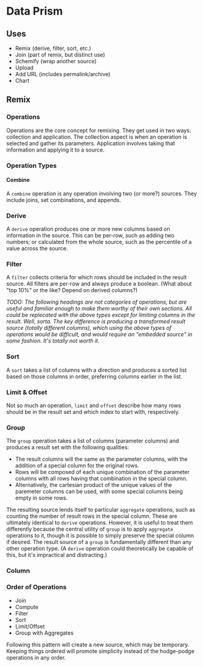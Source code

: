 # Data Prism

## Uses

- Remix (derive, filter, sort, etc.)
- Join (part of remix, but distinct use)
- Schemify (wrap another source)
- Upload
- Add URL (includes permalink/archive)
- Chart

## Remix

### Operations

Operations are the core concept for remixing. They get used in two ways: collection and application. The collection aspect is when an operation is selected and gather its parameters. Application involves taking that information and applying it to a source.

### Operation Types

#### Combine

A `combine` operation is any operation involving two (or more?) sources. They include joins, set combinations, and appends.

### Derive

A `derive` operation produces one or more new columns based on information in the source. This can be per-row, such as adding two numbers; or calculated from the whole source, such as the percentile of a value across the source.

### Filter

A `filter` collects criteria for which rows should be included in the result source. All filters are per-row and always produce a boolean. (What about "top 10%" or the like? Depend on derived columns?)

*TODO: The following headings are not categories of operations, but are useful and familiar enough to make them worthy of their own sections. All could be replecated with the above types except for limiting columns in the result. Well, sorta. The key difference is producing a transformed result source (totally different columns), which using the above types of operations would be difficult, and would require an "embedded source" in some fashion. It's totally not worth it.*

### Sort

A `sort` takes a list of columns with a direction and produces a sorted list based on those columns in order, preferring columns earlier in the list.

### Limit & Offset

Not so much an operation, `limit` and `offset` describe how many rows should be in the result set and which index to start with, respectively.

### Group

The `group` operation takes a list of columns (parameter columns) and produces a result set with the following qualities:

- The result columns will the same as the parameter columns, with the addition of a special column for the original rows.
- Rows will be composed of each unique combination of the parameter columns with all rows having that combination in the special column.
- Alternatively, the cartesian product of the unique values of the paremeter columns can be used, with some special columns being empty in some rows.

The resulting source lends itself to particular `aggregate` operations, such as counting the number of result rows in the special column. These are ultimately identical to `derive` operations. However, it is useful to treat them differently because the central utility of `group` is to apply `aggregate` operations to it, though it is possible to simply preserve the special column if desired. The result source of a `group` is fundamentally different than any other operation type. (A `derive` operation could theoretically be capable of this, but it's impractical and distracting.)

### Column

### Order of Operations

- Join
- Compute
- Filter
- Sort
- Limit/Offset
- Group with Aggregates

Following this pattern will create a new source, which may be temporary. Keeping things ordered will promote simplicity instead of the hodge-podge operations in any order.
